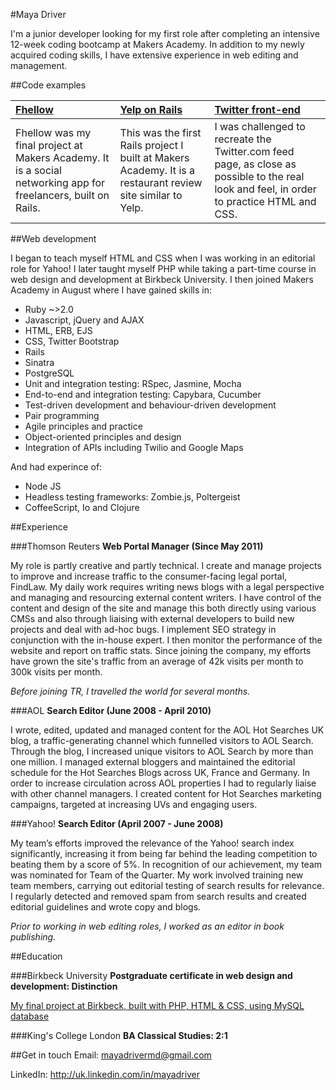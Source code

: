 #Maya Driver

I'm a junior developer looking for my first role after completing an intensive 12-week coding bootcamp at Makers Academy. In addition to my newly acquired coding skills, I have extensive experience in web editing and management.

##Code examples

 [Fhellow](https://fhellow.herokuapp.com)| [Yelp on Rails](https://github.com/yasuba/yelp-rails)| [Twitter front-end](https://github.com/yasuba/twitter-frontend)  
 :------|:-----|:------
 Fhellow was my final project at Makers Academy. It is a social networking app for freelancers, built on Rails.| This was the first Rails project I built at Makers Academy. It is a restaurant review site similar to Yelp.| I was challenged to recreate the Twitter.com feed page, as close as possible to the real look and feel, in order to practice HTML and CSS.

##Web development

I began to teach myself HTML and CSS when I was working in an editorial role for Yahoo! I later taught myself PHP while taking a part-time course in web design and development at Birkbeck University. I then joined Makers Academy in August where I have gained skills in:

* Ruby ~>2.0
* Javascript, jQuery and AJAX
* HTML, ERB, EJS
* CSS, Twitter Bootstrap
* Rails
* Sinatra
* PostgreSQL
* Unit and integration testing: RSpec, Jasmine, Mocha
* End-to-end and integration testing: Capybara, Cucumber
* Test-driven development and behaviour-driven development
* Pair programming
* Agile principles and practice
* Object-oriented principles and design
* Integration of APIs including Twilio and Google Maps

And had experince of:
* Node JS
* Headless testing frameworks: Zombie.js, Poltergeist
* CoffeeScript, Io and Clojure

##Experience

###Thomson Reuters
**Web Portal Manager (Since May 2011)**

My role is partly creative and partly technical. I create and manage projects to improve and increase traffic to the consumer-facing legal portal, FindLaw. My daily work requires writing news blogs with a legal perspective and managing and resourcing external content writers. I have control of the content and design of the site and manage this both directly using various CMSs and also through liaising with external developers to build new projects and deal with ad-hoc bugs. I implement SEO strategy in conjunction with the in-house expert. I then monitor the performance of the website and report on traffic stats. Since joining the company, my efforts have grown the site's traffic from an average of 42k visits per month to 300k visits per month.

*Before joining TR, I travelled the world for several months.*

###AOL
**Search Editor (June 2008 - April 2010)**

I wrote, edited, updated and managed content for the AOL Hot Searches UK blog, a traffic-generating channel which funnelled visitors to AOL Search. Through the blog, I increased unique visitors to AOL Search by more than one million. I managed external bloggers and maintained the editorial schedule for the Hot Searches Blogs across UK, France and Germany. In order to increase circulation across AOL properties I had to regularly liaise with other channel managers. I created content for Hot Searches marketing campaigns, targeted at increasing UVs and engaging users.

###Yahoo!
**Search Editor (April 2007 - June 2008)**

My team’s efforts improved the relevance of the Yahoo! search index significantly, increasing it from being far behind the leading competition to beating them by a score of 5%. In recognition of our achievement, my team was nominated for Team of the Quarter. My work involved training new team members, carrying out editorial testing of search results for relevance. I regularly detected and removed spam from search results and created editorial guidelines and wrote copy and blogs.

*Prior to working in web editing roles, I worked as an editor in book publishing.*

##Education

###Birkbeck University
**Postgraduate certificate in web design and development: Distinction**

[My final project at Birkbeck, built with PHP, HTML & CSS, using MySQL database](http://mdrive01.wdd1314.bbkweb.org/assignment4/)

###King's College London
**BA Classical Studies: 2:1**

##Get in touch
Email: mayadrivermd@gmail.com

LinkedIn: http://uk.linkedin.com/in/mayadriver
